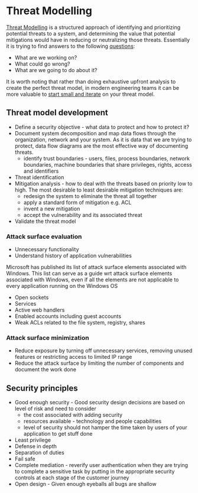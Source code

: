 # Threat Modelling


[Threat Modelling](https://cheatsheetseries.owasp.org/cheatsheets/Threat_Modeling_Cheat_Sheet.html) is a structured approach of identifying and prioritizing potential threats to a system, and determining the value that potential mitigations would have in reducing or neutralizing those threats. Essentially it is trying to find answers to the following [questions](https://www.youtube.com/watch?v=VbW-X0j35gw&ab_channel=OWASPFoundation):

* What are we working on?
* What could go wrong?
* What are we going to do about it?

It is worth noting that rather than doing exhaustive upfront analysis to create the perfect threat model, in modern engineering teams it can be more valuable to [start small and iterate](https://martinfowler.com/articles/agile-threat-modelling.html) on your threat model.

## Threat model development

* Define a security objective - what data to protect and how to protect it?
* Document system decomposition and map data flows through the organization, network and your system. As it is data that we are trying to protect, data flow diagrams are the most effective way of documenting threats.
  * identify trust boundaries - users, files, process boundaries, network boundaries, machine boundaries that share privileges, rights, access and identifiers  
* Threat identification
* Mitigation analysis - how to deal with the threats based on priority low to high. The most desirable to least desirable mitigation techniques are:
  * redesign the system to eliminate the threat all together
  * apply a standard form of mitigation e.g. ACL
  * invent a new mitigation
  * accept the vulnerability and its associated threat
* Validate the threat model

### Attack surface evaluation

* Unnecessary functionality
* Understand history of application vulnerabilities

Microsoft has published its list of attack surface elements associated with Windows. This list can serve as a guide wrt attack surface elements associated with Windows, even if all the elements are not applicable to every application running on the Windows OS

* Open sockets
* Services
* Active web handlers
* Enabled accounts including guest accounts
* Weak ACLs related to the file system, registry, shares

### Attack surface minimization

* Reduce exposure by turning off unnecessary services, removing unused features or restricting access to limited IP range
* Reduce the attack surface by limiting the number of components and document the work done

## Security principles

* Good enough security - Good security design decisions are based on level of risk and need to consider
  * the cost associated with adding security
  * resources available - technology and people capabilities
  * level of security should not hamper the time taken by users of your application to get stuff done
* Least privilege
* Defense in depth
* Separation of duties
* Fail safe
* Complete mediation - reverify user authentication when they are trying to complete a sensitive task by putting in the appropriate security controls at each stage of the customer journey
* Open design - Given enough eyeballs all bugs are shallow
